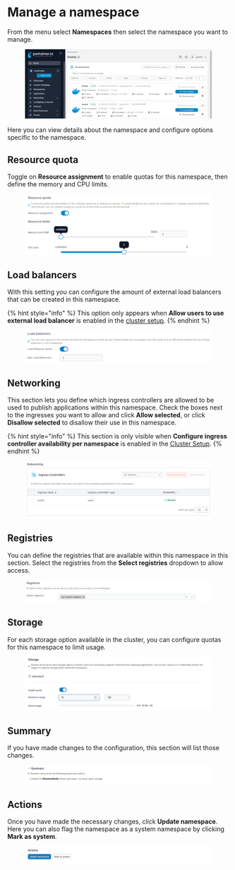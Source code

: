 # Manage a namespace

From the menu select **Namespaces** then select the namespace you want to manage.

<figure><img src="../../../.gitbook/assets/2.20-namespaces-manage.gif" alt=""><figcaption></figcaption></figure>

Here you can view details about the namespace and configure options specific to the namespace.

## Resource quota

Toggle on **Resource assignment** to enable quotas for this namespace, then define the memory and CPU limits.

<figure><img src="../../../.gitbook/assets/2.20-namespaces-manage-resourcequota.png" alt=""><figcaption></figcaption></figure>

## Load balancers

With this setting you can configure the amount of external load balancers that can be created in this namespace.&#x20;

{% hint style="info" %}
This option only appears when **Allow users to use external load balancer** is enabled in the [cluster setup](../cluster/setup.md#allow-users-to-use-external-load-balancer).
{% endhint %}

<figure><img src="../../../.gitbook/assets/2.17-k8s-namespaces-manage-loadbalancer.png" alt=""><figcaption></figcaption></figure>

## Networking

This section lets you define which ingress controllers are allowed to be used to publish applications within this namespace. Check the boxes next to the ingresses you want to allow and click **Allow selected**, or click **Disallow selected** to disallow their use in this namespace.

{% hint style="info" %}
This section is only visible when **Configure ingress controller availability per namespace** is enabled in the [Cluster Setup](../cluster/setup.md#networking-ingresses).
{% endhint %}

<figure><img src="../../../.gitbook/assets/2.20-namespaces-add-ingress.png" alt=""><figcaption></figcaption></figure>

## Registries

You can define the registries that are available within this namespace in this section. Select the registries from the **Select registries** dropdown to allow access.

<figure><img src="../../../.gitbook/assets/2.18-k8s-namespaces-add-registries.png" alt=""><figcaption></figcaption></figure>

## Storage

For each storage option available in the cluster, you can configure quotas for this namespace to limit usage.

<figure><img src="../../../.gitbook/assets/2.15-kubernetes_namespaces_manage_namespace_storage.png" alt=""><figcaption></figcaption></figure>

## Summary

If you have made changes to the configuration, this section will list those changes.

<figure><img src="../../../.gitbook/assets/2.15-kubernetes_namespaces_manage_namespaces_summary.png" alt=""><figcaption></figcaption></figure>

## Actions

Once you have made the necessary changes, click **Update namespace**. Here you can also flag the namespace as a system namespace by clicking **Mark as system**.

<figure><img src="../../../.gitbook/assets/2.15-kubernetes_namespaces_manage_namespaces_actions.png" alt=""><figcaption></figcaption></figure>
